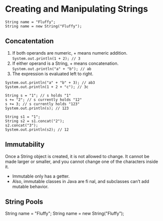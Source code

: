 # Creating and Manipulating Strings

```
String name = "Fluffy";
String name = new String("Fluffy");
```

## Concatentation

1. If both operands are numeric, + means numeric addition.  `System.out.println(1 + 2); // 3`
2. If either operand is a String, + means concatenation.  `System.out.println("a" + "b"); // ab`
3. The expression is evaluated left to right. 
```
System.out.println("a" + "b" + 3); // ab3
System.out.println(1 + 2 + "c"); // 3c

String s = "1"; // s holds "1"
s += "2"; // s currently holds "12"
s += 3; // s currently holds "123"
System.out.println(s); // 123

String s1 = "1";
String s2 = s1.concat("2");
s2.concat("3");
System.out.println(s2); // 12

```

## Immutability
Once a String object is created, it is not allowed to change. It cannot be made larger or
smaller, and you cannot change one of the characters inside it.

* Immutable only has a getter.
* Also, immutable classes in Java are fi nal, and subclasses can’t add mutable behavior.

## String Pools
String name = "Fluffy";
String name = new String("Fluffy");
